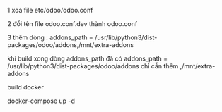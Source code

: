 1 xoá file etc/odoo/odoo.conf

2 đổi tên file odoo.conf.dev thành odoo.conf

3 thêm 
dòng : addons_path = /usr/lib/python3/dist-packages/odoo/addons,/mnt/extra-addons

khi build xong dòng addons_path đã có addons_path = /usr/lib/python3/dist-packages/odoo/addons chỉ cần thêm ,/mnt/extra-addons


build docker

docker-compose up -d 
